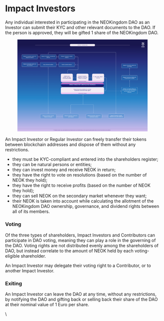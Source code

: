 # Impact Investors

Any individual interested in participating in the NEOKingdom DAO as an Investor can submit their KYC and other relevant documents to the DAO. If the person is approved, they will be gifted 1 share of the NEOKingdom DAO.&#x20;

<figure><img src="../../.gitbook/assets/ImpactInvestor.png" alt=""><figcaption></figcaption></figure>

An Impact Investor or Regular Investor can freely transfer their tokens between blockchain addresses and dispose of them without any restrictions.

* they must be KYC-compliant and entered into the shareholders register;
* they can be natural persons or entities;
* they can invest money and receive NEOK in return;
* they have the right to vote on resolutions (based on the number of NEOK they hold);
* they have the right to receive profits (based on the number of NEOK they hold);
* they can sell NEOK on the secondary market whenever they want;
* their NEOK is taken into account while calculating the allotment of the NEOKingdom DAO ownership, governance, and dividend rights between all of its members.

### Voting&#x20;

Of the three types of shareholders, Impact Investors and Contributors can participate in DAO voting, meaning they can play a role in the governing of the DAO. Voting rights are not distributed evenly among the shareholders of DAO, but instead correlate to the amount of NEOK held by each voting-eligible shareholder.

An Impact Investor may delegate their voting right to a Contributor, or to another Impact Investor.

### Exiting

An Impact Investor can leave the DAO at any time, without any restrictions, by notifying the DAO and gifting back or selling back their share of the DAO at their nominal value of 1 Euro per share.

\
